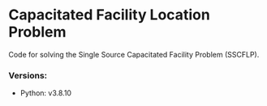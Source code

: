 # Capacitated Facility Location Problem

Code for solving the Single Source Capacitated Facility Problem (SSCFLP).


### Versions:
* Python: v3.8.10